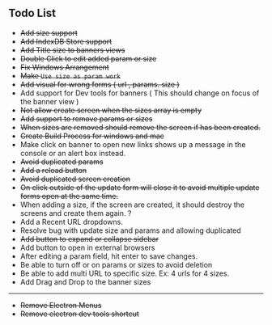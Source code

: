 ## Todo List

- ~~Add size support~~
- ~~Add IndexDB Store support~~
- ~~Add Title size to banners views~~
- ~~Double Click to edit added param or size~~
- ~~Fix Windows Arrangement~~
- ~~Make `Use size as param work`~~
- ~~Add visual for wrong forms ( url , params. size )~~
- Add support for Dev tools for banners ( This should change on focus of the banner view )
- ~~Not allow create screen when the sizes array is empty~~
- ~~Add support to remove params or sizes~~
- ~~When sizes are removed should remove the screen if has been created.~~
- ~~Create Build Process for windows and mac~~
- Make click on banner to open new links shows up a message in the console or an alert box instead.
- ~~Avoid duplicated params~~
- ~~Add a reload button~~
- ~~Avoid duplicated screen creation~~
- ~~On click outside of the update form will close it to avoid multiple update forms open at the same time.~~
- When adding a size, if the screen are created, it should destroy the screens and create them again. ?
- Add a Recent URL dropdowns.
- Resolve bug with update size and params and allowing duplicated
- ~~Add button to expand or collapse sidebar~~
- Add button to open in external browsers
- After editing a param field, hit enter to save changes.
- Be able to turn off or on params or sizes to avoid deletion
- Be able to add multi URL to specific size. Ex: 4 urls for 4 sizes.
- Add Drag and Drop to the banner sizes

---------

- ~~Remove Electron Menus~~
- ~~Remove electron dev tools shortcut~~
